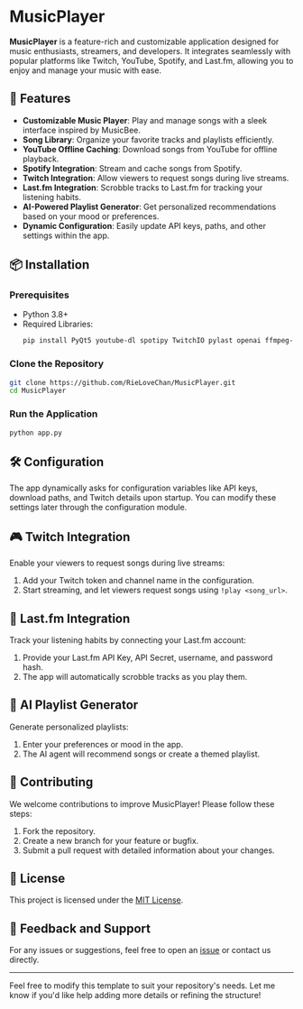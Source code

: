 # MusicPlayer

**MusicPlayer** is a feature-rich and customizable application designed for music enthusiasts, streamers, and developers. It integrates seamlessly with popular platforms like Twitch, YouTube, Spotify, and Last.fm, allowing you to enjoy and manage your music with ease.

## 🚀 Features

- **Customizable Music Player**: Play and manage songs with a sleek interface inspired by MusicBee.
- **Song Library**: Organize your favorite tracks and playlists efficiently.
- **YouTube Offline Caching**: Download songs from YouTube for offline playback.
- **Spotify Integration**: Stream and cache songs from Spotify.
- **Twitch Integration**: Allow viewers to request songs during live streams.
- **Last.fm Integration**: Scrobble tracks to Last.fm for tracking your listening habits.
- **AI-Powered Playlist Generator**: Get personalized recommendations based on your mood or preferences.
- **Dynamic Configuration**: Easily update API keys, paths, and other settings within the app.

## 📦 Installation

### Prerequisites
- Python 3.8+
- Required Libraries:
  ```bash
  pip install PyQt5 youtube-dl spotipy TwitchIO pylast openai ffmpeg-python
  ```

### Clone the Repository
```bash
git clone https://github.com/RieLoveChan/MusicPlayer.git
cd MusicPlayer
```

### Run the Application
```bash
python app.py
```

## 🛠 Configuration

The app dynamically asks for configuration variables like API keys, download paths, and Twitch details upon startup. You can modify these settings later through the configuration module.

## 🎮 Twitch Integration

Enable your viewers to request songs during live streams:
1. Add your Twitch token and channel name in the configuration.
2. Start streaming, and let viewers request songs using `!play <song_url>`.

## 🎵 Last.fm Integration

Track your listening habits by connecting your Last.fm account:
1. Provide your Last.fm API Key, API Secret, username, and password hash.
2. The app will automatically scrobble tracks as you play them.

## 🌟 AI Playlist Generator

Generate personalized playlists:
1. Enter your preferences or mood in the app.
2. The AI agent will recommend songs or create a themed playlist.

## 🤝 Contributing

We welcome contributions to improve MusicPlayer! Please follow these steps:
1. Fork the repository.
2. Create a new branch for your feature or bugfix.
3. Submit a pull request with detailed information about your changes.

## 📄 License

This project is licensed under the [MIT License](LICENSE).

## 💬 Feedback and Support

For any issues or suggestions, feel free to open an [issue](https://github.com/RieLoveChan/MusicPlayer/issues) or contact us directly.

---

Feel free to modify this template to suit your repository's needs. Let me know if you'd like help adding more details or refining the structure!
